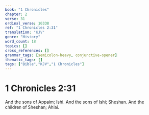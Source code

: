 ```yaml
---
book: "1 Chronicles"
chapter: 2
verse: 31
ordinal_verse: 10338
ref: "1 Chronicles 2:31"
translation: "KJV"
genre: "History"
word_count: 18
topics: []
cross_references: []
grammar_tags: [semicolon-heavy, conjunctive-opener]
thematic_tags: []
tags: ["Bible","KJV","1 Chronicles"]
---
```


# 1 Chronicles 2:31

And the sons of Appaim; Ishi. And the sons of Ishi; Sheshan. And the children of Sheshan; Ahlai.
